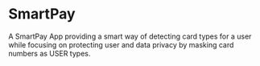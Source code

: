 # SmartPay
A SmartPay App providing a smart way of detecting card types for a user while focusing on protecting user and data privacy by masking card numbers as USER types.
